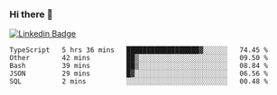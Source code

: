 ### Hi there 👋

[![Linkedin Badge](https://img.shields.io/badge/-Adroaldo%20Pagliari-6633cc?style=flat-square&logo=Linkedin&logoColor=white&link=https://www.linkedin.com/in/adroaldo-pagliari-5856363b/)](https://www.linkedin.com/in/adroaldo-pagliari-5856363b/)

<!--
**adroaldopagliari/adroaldopagliari** is a ✨ _special_ ✨ repository because its `README.md` (this file) appears on your GitHub profile.

Here are some ideas to get you started:

- 🔭 I’m currently working on ...
- 🌱 I’m currently learning ...
- 👯 I’m looking to collaborate on ...
- 🤔 I’m looking for help with ...
- 💬 Ask me about ...
- 📫 How to reach me: ...
- 😄 Pronouns: ...
- ⚡ Fun fact: ...
-->

<!--START_SECTION:waka-->
```text
TypeScript   5 hrs 36 mins   ██████████████████▓░░░░░░   74.45 % 
Other        42 mins         ██▒░░░░░░░░░░░░░░░░░░░░░░   09.50 % 
Bash         39 mins         ██▒░░░░░░░░░░░░░░░░░░░░░░   08.84 % 
JSON         29 mins         █▓░░░░░░░░░░░░░░░░░░░░░░░   06.56 % 
SQL          2 mins          ░░░░░░░░░░░░░░░░░░░░░░░░░   00.48 % 
```
<!--END_SECTION:waka-->
